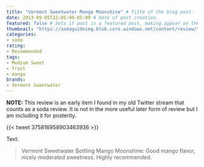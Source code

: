 ```yaml
---
title: "Vermont Sweetwater Mango Moonshine" # Title of the blog post.
date: 2013-09-05T22:05:00-05:00 # Date of post creation.
featured: false # Sets if post is a featured post, making appear on the home page side bar.
thumbnail: "https://sodaguideimg.blob.core.windows.net/content/review/thumbs/vermont-sweetwater-mango-moonshine.jpg" # Sets thumbnail image appearing inside card on homepage.
categories:
- soda
rating:
- Recommended
tags:
- Medium Sweet
- fruit
- mango
brands:
- Vermont Sweetwater
---
```


**NOTE:** This review is an early item I found in my old Twitter stream that counts as a soda review. It is not in the more useful later form of review but I am including it for posterity.

{{< tweet 375816958903463936 >}}

Text:
> Vermont Sweetwater Bottling Mango Moonshine: Good mango flavor, nicely moderated sweetness. Highly recommended.